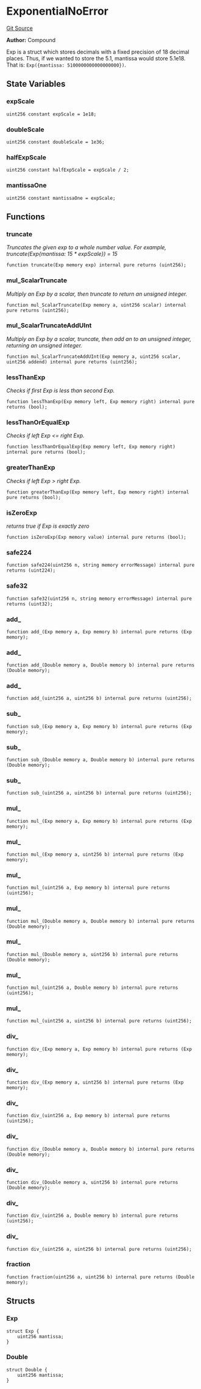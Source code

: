 # ExponentialNoError
[Git Source](https://github.com/malda-protocol/malda-lending/blob/7babde64a69e0bddbfb8ee96e52976dd39acebdd/src\utils\ExponentialNoError.sol)

**Author:**
Compound

Exp is a struct which stores decimals with a fixed precision of 18 decimal places.
Thus, if we wanted to store the 5.1, mantissa would store 5.1e18. That is:
`Exp({mantissa: 5100000000000000000})`.


## State Variables
### expScale

```solidity
uint256 constant expScale = 1e18;
```


### doubleScale

```solidity
uint256 constant doubleScale = 1e36;
```


### halfExpScale

```solidity
uint256 constant halfExpScale = expScale / 2;
```


### mantissaOne

```solidity
uint256 constant mantissaOne = expScale;
```


## Functions
### truncate

*Truncates the given exp to a whole number value.
For example, truncate(Exp{mantissa: 15 * expScale}) = 15*


```solidity
function truncate(Exp memory exp) internal pure returns (uint256);
```

### mul_ScalarTruncate

*Multiply an Exp by a scalar, then truncate to return an unsigned integer.*


```solidity
function mul_ScalarTruncate(Exp memory a, uint256 scalar) internal pure returns (uint256);
```

### mul_ScalarTruncateAddUInt

*Multiply an Exp by a scalar, truncate, then add an to an unsigned integer, returning an unsigned integer.*


```solidity
function mul_ScalarTruncateAddUInt(Exp memory a, uint256 scalar, uint256 addend) internal pure returns (uint256);
```

### lessThanExp

*Checks if first Exp is less than second Exp.*


```solidity
function lessThanExp(Exp memory left, Exp memory right) internal pure returns (bool);
```

### lessThanOrEqualExp

*Checks if left Exp <= right Exp.*


```solidity
function lessThanOrEqualExp(Exp memory left, Exp memory right) internal pure returns (bool);
```

### greaterThanExp

*Checks if left Exp > right Exp.*


```solidity
function greaterThanExp(Exp memory left, Exp memory right) internal pure returns (bool);
```

### isZeroExp

*returns true if Exp is exactly zero*


```solidity
function isZeroExp(Exp memory value) internal pure returns (bool);
```

### safe224


```solidity
function safe224(uint256 n, string memory errorMessage) internal pure returns (uint224);
```

### safe32


```solidity
function safe32(uint256 n, string memory errorMessage) internal pure returns (uint32);
```

### add_


```solidity
function add_(Exp memory a, Exp memory b) internal pure returns (Exp memory);
```

### add_


```solidity
function add_(Double memory a, Double memory b) internal pure returns (Double memory);
```

### add_


```solidity
function add_(uint256 a, uint256 b) internal pure returns (uint256);
```

### sub_


```solidity
function sub_(Exp memory a, Exp memory b) internal pure returns (Exp memory);
```

### sub_


```solidity
function sub_(Double memory a, Double memory b) internal pure returns (Double memory);
```

### sub_


```solidity
function sub_(uint256 a, uint256 b) internal pure returns (uint256);
```

### mul_


```solidity
function mul_(Exp memory a, Exp memory b) internal pure returns (Exp memory);
```

### mul_


```solidity
function mul_(Exp memory a, uint256 b) internal pure returns (Exp memory);
```

### mul_


```solidity
function mul_(uint256 a, Exp memory b) internal pure returns (uint256);
```

### mul_


```solidity
function mul_(Double memory a, Double memory b) internal pure returns (Double memory);
```

### mul_


```solidity
function mul_(Double memory a, uint256 b) internal pure returns (Double memory);
```

### mul_


```solidity
function mul_(uint256 a, Double memory b) internal pure returns (uint256);
```

### mul_


```solidity
function mul_(uint256 a, uint256 b) internal pure returns (uint256);
```

### div_


```solidity
function div_(Exp memory a, Exp memory b) internal pure returns (Exp memory);
```

### div_


```solidity
function div_(Exp memory a, uint256 b) internal pure returns (Exp memory);
```

### div_


```solidity
function div_(uint256 a, Exp memory b) internal pure returns (uint256);
```

### div_


```solidity
function div_(Double memory a, Double memory b) internal pure returns (Double memory);
```

### div_


```solidity
function div_(Double memory a, uint256 b) internal pure returns (Double memory);
```

### div_


```solidity
function div_(uint256 a, Double memory b) internal pure returns (uint256);
```

### div_


```solidity
function div_(uint256 a, uint256 b) internal pure returns (uint256);
```

### fraction


```solidity
function fraction(uint256 a, uint256 b) internal pure returns (Double memory);
```

## Structs
### Exp

```solidity
struct Exp {
    uint256 mantissa;
}
```

### Double

```solidity
struct Double {
    uint256 mantissa;
}
```

